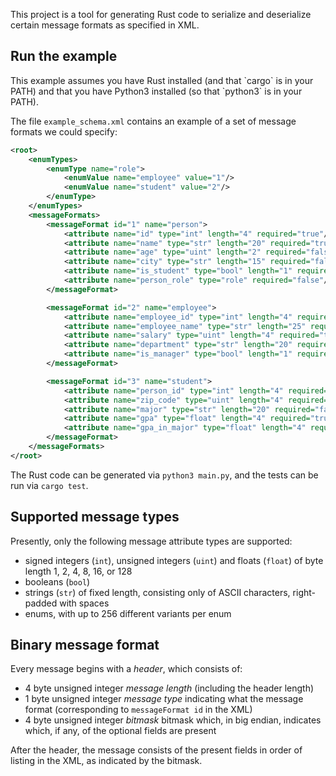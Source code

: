 This project is a tool for generating Rust code to serialize and deserialize certain message formats as specified in XML.

<h2> Run the example </h2>
This example assumes you have Rust installed (and that `cargo` is in your PATH) and that you have Python3 installed (so that `python3` is in your PATH).

The file `example_schema.xml` contains an example of a set of message formats we could specify:
```xml
<root>
    <enumTypes>
        <enumType name="role">
            <enumValue name="employee" value="1"/>
            <enumValue name="student" value="2"/>
        </enumType>
    </enumTypes>
    <messageFormats>
        <messageFormat id="1" name="person">
            <attribute name="id" type="int" length="4" required="true"/>
            <attribute name="name" type="str" length="20" required="true"/>
            <attribute name="age" type="uint" length="2" required="false"/>
            <attribute name="city" type="str" length="15" required="false"/>
            <attribute name="is_student" type="bool" length="1" required="true"/>
            <attribute name="person_role" type="role" required="false"/> 
        </messageFormat>

        <messageFormat id="2" name="employee">
            <attribute name="employee_id" type="int" length="4" required="true"/>
            <attribute name="employee_name" type="str" length="25" required="true"/>
            <attribute name="salary" type="uint" length="4" required="true"/>
            <attribute name="department" type="str" length="20" required="false"/>
            <attribute name="is_manager" type="bool" length="1" required="true"/>
        </messageFormat>

        <messageFormat id="3" name="student">
            <attribute name="person_id" type="int" length="4" required="true"/>
            <attribute name="zip_code" type="uint" length="4" required="true"/>
            <attribute name="major" type="str" length="20" required="false"/>
            <attribute name="gpa" type="float" length="4" required="true"/>
            <attribute name="gpa_in_major" type="float" length="4" required="false"/>
        </messageFormat>
    </messageFormats>
</root>
```

The Rust code can be generated via `python3 main.py`, and the tests can be run via `cargo test`.

<h2>Supported message types</h2>
Presently, only the following message attribute types are supported:

- signed integers (`int`), unsigned integers (`uint`) and floats (`float`) of byte length 1, 2, 4, 8, 16, or 128
- booleans (`bool`)
- strings (`str`) of fixed length, consisting only of ASCII characters, right-padded with spaces
- enums, with up to 256 different variants per enum

<h2>Binary message format</h2>
Every message begins with a <i>header</i>, which consists of:

- 4 byte unsigned integer <i>message length</i> (including the header length)
- 1 byte unsigned integer <i>message type</i> indicating what the message format (corresponding to `messageFormat id` in the XML)
- 4 byte unsigned integer <i>bitmask</i> bitmask which, in big endian, indicates which, if any, of the optional fields are present

After the header, the message consists of the present fields in order of listing in the XML, as indicated by the bitmask.
